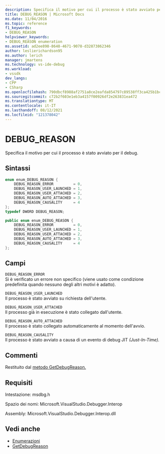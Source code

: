 ```yaml
---
description: Specifica il motivo per cui il processo è stato avviato per il debug.
title: DEBUG_REASON | Microsoft Docs
ms.date: 11/04/2016
ms.topic: reference
f1_keywords:
- DEBUG_REASON
helpviewer_keywords:
- DEBUG_REASON enumeration
ms.assetid: ad2ee898-8648-4671-9078-d32873862346
author: leslierichardson95
ms.author: lerich
manager: jmartens
ms.technology: vs-ide-debug
ms.workload:
- vssdk
dev_langs:
- CPP
- CSharp
ms.openlocfilehash: 790dbcf8988af2751a8ce2eafda854797c89538ff3ca425b1bc11b9e53c9c795
ms.sourcegitcommit: c72b2f603e1eb3a4157f00926df2e263831ea472
ms.translationtype: MT
ms.contentlocale: it-IT
ms.lasthandoff: 08/12/2021
ms.locfileid: "121378042"
---
```

# <a name="debug_reason"></a>DEBUG_REASON
Specifica il motivo per cui il processo è stato avviato per il debug.

## <a name="syntax"></a>Sintassi

```cpp
enum enum_DEBUG_REASON {
    DEBUG_REASON_ERROR         = 0,
    DEBUG_REASON_USER_LAUNCHED = 1,
    DEBUG_REASON_USER_ATTACHED = 2,
    DEBUG_REASON_AUTO_ATTACHED = 3,
    DEBUG_REASON_CAUSALITY     = 4
};
typedef DWORD DEBUG_REASON;
```

```csharp
public enum enum_DEBUG_REASON {
    DEBUG_REASON_ERROR         = 0,
    DEBUG_REASON_USER_LAUNCHED = 1,
    DEBUG_REASON_USER_ATTACHED = 2,
    DEBUG_REASON_AUTO_ATTACHED = 3,
    DEBUG_REASON_CAUSALITY     = 4
};
```

## <a name="fields"></a>Campi
`DEBUG_REASON_ERROR`\
Si è verificato un errore non specifico (viene usato come condizione predefinita quando nessuno degli altri motivi è adatto).

`DEBUG_REASON_USER_LAUNCHED`\
Il processo è stato avviato su richiesta dell'utente.

`DEBUG_REASON_USER_ATTACHED`\
Il processo già in esecuzione è stato collegato dall'utente.

`DEBUG_REASON_AUTO_ATTACHED`\
Il processo è stato collegato automaticamente al momento dell'avvio.

`DEBUG_REASON_CAUSALITY`\
Il processo è stato avviato a causa di un evento di debug JIT *(Just-In-Time).*

## <a name="remarks"></a>Commenti
Restituito dal [metodo GetDebugReason.](../../../extensibility/debugger/reference/idebugprocess3-getdebugreason.md)

## <a name="requirements"></a>Requisiti
Intestazione: msdbg.h

Spazio dei nomi: Microsoft.VisualStudio.Debugger.Interop

Assembly: Microsoft.VisualStudio.Debugger.Interop.dll

## <a name="see-also"></a>Vedi anche
- [Enumerazioni](../../../extensibility/debugger/reference/enumerations-visual-studio-debugging.md)
- [GetDebugReason](../../../extensibility/debugger/reference/idebugprocess3-getdebugreason.md)

